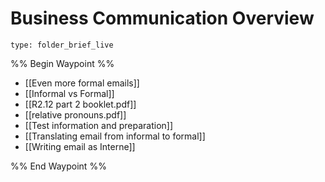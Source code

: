 # Business Communication Overview
 
```ccard
type: folder_brief_live
```
 
%% Begin Waypoint %%
- [[Even more formal emails]]
- [[Informal vs Formal]]
- [[R2.12 part 2 booklet.pdf]]
- [[relative pronouns.pdf]]
- [[Test information and preparation]]
- [[Translating email from informal to formal]]
- [[Writing email as Interne]]

%% End Waypoint %%